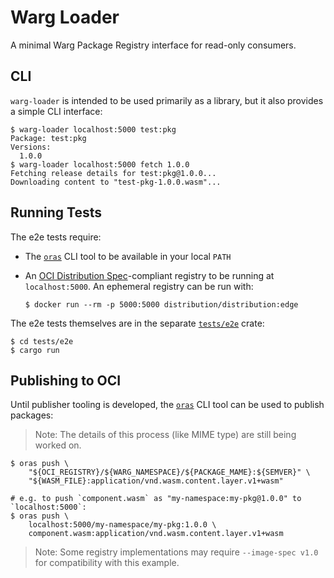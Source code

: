 # Warg Loader

A minimal Warg Package Registry interface for read-only consumers.

## CLI

`warg-loader` is intended to be used primarily as a library, but it also
provides a simple CLI interface:

```console
$ warg-loader localhost:5000 test:pkg
Package: test:pkg
Versions:
  1.0.0
$ warg-loader localhost:5000 fetch 1.0.0
Fetching release details for test:pkg@1.0.0...
Downloading content to "test-pkg-1.0.0.wasm"...
```

## Running Tests

The e2e tests require:
- The [`oras`](https://github.com/oras-project/oras) CLI tool to be available in
  your local `PATH`
- An [OCI Distribution Spec](https://github.com/opencontainers/distribution-spec)-compliant
  registry to be running at `localhost:5000`. An ephemeral registry can be run with:

  ```console
  $ docker run --rm -p 5000:5000 distribution/distribution:edge
  ```

The e2e tests themselves are in the separate [`tests/e2e`](./tests/e2e/) crate:

```console
$ cd tests/e2e
$ cargo run
```

## Publishing to OCI

Until publisher tooling is developed, the [`oras`](https://github.com/oras-project/oras)
CLI tool can be used to publish packages:

> Note: The details of this process (like MIME type) are still being worked on.

```console
$ oras push \
    "${OCI_REGISTRY}/${WARG_NAMESPACE}/${PACKAGE_MAME}:${SEMVER}" \
    "${WASM_FILE}:application/vnd.wasm.content.layer.v1+wasm"

# e.g. to push `component.wasm` as "my-namespace:my-pkg@1.0.0" to `localhost:5000`:
$ oras push \
    localhost:5000/my-namespace/my-pkg:1.0.0 \
    component.wasm:application/vnd.wasm.content.layer.v1+wasm
```

> Note: Some registry implementations may require `--image-spec v1.0` for
> compatibility with this example.